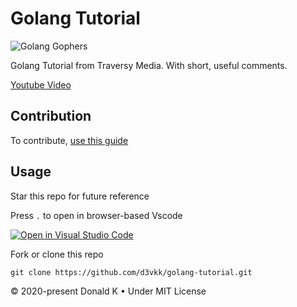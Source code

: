 # Golang Tutorial

![Golang Gophers](https://github.com/d3vkk/golang-tutorial/blob/master/golang-gophers.png)

Golang Tutorial from Traversy Media. With short, useful comments.

[Youtube Video](https://www.youtube.com/watch?v=SqrbIlUwR0U)

## Contribution

To contribute, [use this guide](https://github.com/d3vkk/open-source/blob/master/CONTRIBUTING.md)

## Usage

Star this repo for future reference

Press `.` to open in browser-based Vscode

[![Open in Visual Studio Code](https://open.vscode.dev/badges/open-in-vscode.svg)](https://open.vscode.dev/d3vkk/golang-tutorial)

Fork or clone this repo
```
git clone https://github.com/d3vkk/golang-tutorial.git
```

© 2020-present Donald K • Under MIT License
